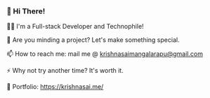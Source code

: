 ### 👋 Hi There!

👨‍💻  I'm a Full-stack Developer and Technophile!

👯  Are you minding a project? Let's make something special.

📫  How to reach me: mail me @ krishnasaimangalarapu@gmail.com

⚡  Why not try another time? It's worth it.

🧿  Portfolio: https://krishnasai.me/

